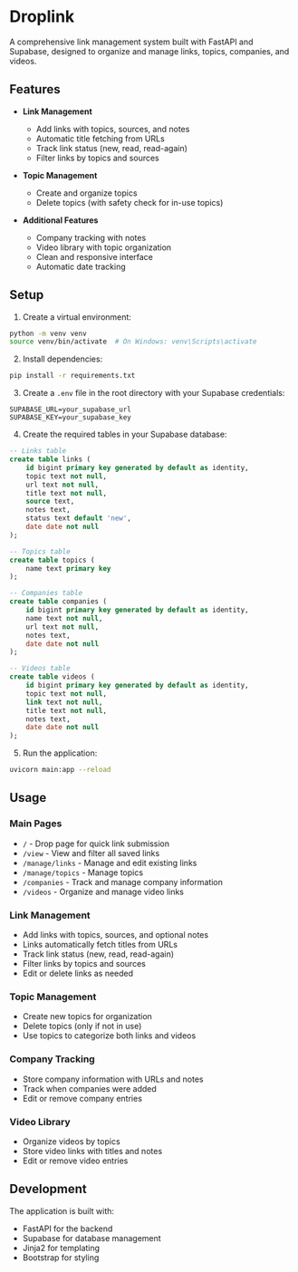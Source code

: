 # Droplink

A comprehensive link management system built with FastAPI and Supabase, designed to organize and manage links, topics, companies, and videos.

## Features

- **Link Management**
  - Add links with topics, sources, and notes
  - Automatic title fetching from URLs
  - Track link status (new, read, read-again)
  - Filter links by topics and sources
  
- **Topic Management**
  - Create and organize topics
  - Delete topics (with safety check for in-use topics)
  
- **Additional Features**
  - Company tracking with notes
  - Video library with topic organization
  - Clean and responsive interface
  - Automatic date tracking

## Setup

1. Create a virtual environment:
```bash
python -m venv venv
source venv/bin/activate  # On Windows: venv\Scripts\activate
```

2. Install dependencies:
```bash
pip install -r requirements.txt
```

3. Create a `.env` file in the root directory with your Supabase credentials:
```
SUPABASE_URL=your_supabase_url
SUPABASE_KEY=your_supabase_key
```

4. Create the required tables in your Supabase database:

```sql
-- Links table
create table links (
    id bigint primary key generated by default as identity,
    topic text not null,
    url text not null,
    title text not null,
    source text,
    notes text,
    status text default 'new',
    date date not null
);

-- Topics table
create table topics (
    name text primary key
);

-- Companies table
create table companies (
    id bigint primary key generated by default as identity,
    name text not null,
    url text not null,
    notes text,
    date date not null
);

-- Videos table
create table videos (
    id bigint primary key generated by default as identity,
    topic text not null,
    link text not null,
    title text not null,
    notes text,
    date date not null
);
```

5. Run the application:
```bash
uvicorn main:app --reload
```

## Usage

### Main Pages

- `/` - Drop page for quick link submission
- `/view` - View and filter all saved links
- `/manage/links` - Manage and edit existing links
- `/manage/topics` - Manage topics
- `/companies` - Track and manage company information
- `/videos` - Organize and manage video links

### Link Management

- Add links with topics, sources, and optional notes
- Links automatically fetch titles from URLs
- Track link status (new, read, read-again)
- Filter links by topics and sources
- Edit or delete links as needed

### Topic Management

- Create new topics for organization
- Delete topics (only if not in use)
- Use topics to categorize both links and videos

### Company Tracking

- Store company information with URLs and notes
- Track when companies were added
- Edit or remove company entries

### Video Library

- Organize videos by topics
- Store video links with titles and notes
- Edit or remove video entries

## Development

The application is built with:
- FastAPI for the backend
- Supabase for database management
- Jinja2 for templating
- Bootstrap for styling 